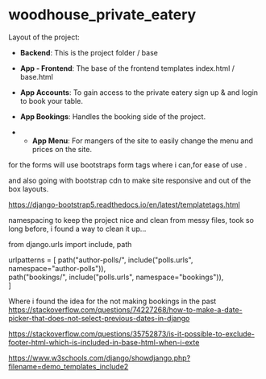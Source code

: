 # woodhouse_private_eatery

Layout of the project:

-   **Backend**: This is the project folder / base 

-   **App - Frontend**: The base of the frontend templates index.html / base.html

-   **App Accounts**: To gain access to the private eatery sign up & and login to book your table.

-   **App Bookings**: Handles the booking side of the project. 


- -   **App Menu**: For mangers of the site to easily change the menu and prices on the site. 


for the forms will use bootstraps form tags where i can,for ease of use . 

and also going with bootstrap cdn to make site responsive and out of the box layouts. 

https://django-bootstrap5.readthedocs.io/en/latest/templatetags.html 



namespacing to keep the project nice and clean from messy files, took so long before, i found a way to clean it up... 


from django.urls import include, path

urlpatterns = [
    path("author-polls/", include("polls.urls", namespace="author-polls")),   
    path("bookings/", include("polls.urls", namespace="bookings")),   
]


Where i found the idea for the not making bookings in the past 
https://stackoverflow.com/questions/74227268/how-to-make-a-date-picker-that-does-not-select-previous-dates-in-django


https://stackoverflow.com/questions/35752873/is-it-possible-to-exclude-footer-html-which-is-included-in-base-html-when-i-exte

https://www.w3schools.com/django/showdjango.php?filename=demo_templates_include2